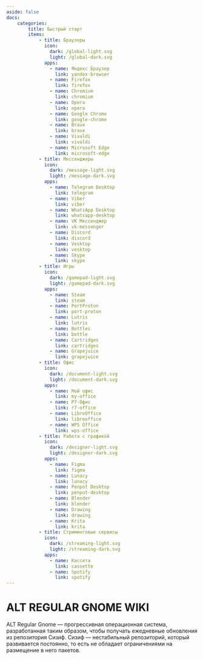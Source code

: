 ```yaml
---
aside: false
docs:
    categories:
        title: Быстрый старт
        items:
            - title: Браузеры
              icon:
                dark: /global-light.svg
                light: /global-dark.svg
              apps:
                - name: Яндекс Браузер
                  link: yandex-browser
                - name: Firefox
                  link: firefox
                - name: Chromium
                  link: chromium
                - name: Opera
                  link: opera
                - name: Google Chrome
                  link: google-chrome
                - name: Brave
                  link: brave
                - name: Vivaldi
                  link: vivaldi
                - name: Microsoft Edge
                  link: microsoft-edge
            - title: Мессенджеры
              icon:
                dark: /message-light.svg
                light: /message-dark.svg
              apps:
                - name: Telegram Desktop
                  link: telegram
                - name: Viber
                  link: viber
                - name: WhatsApp Desktop
                  link: whatsapp-desktop
                - name: VK Мессенджер
                  link: vk-messenger
                - name: Discord
                  link: discord
                - name: Vesktop
                  link: vesktop
                - name: Skype
                  link: skype
            - title: Игры
              icon:
                dark: /gamepad-light.svg
                light: /gamepad-dark.svg
              apps:
                - name: Steam
                  link: steam
                - name: PortProton
                  link: port-proton
                - name: Lutris
                  link: lutris
                - name: Bottles
                  link: bottle
                - name: Сartridges
                  link: cartridges
                - name: Grapejuice
                  link: grapejuice
            - title: Офис
              icon:
                dark: /document-light.svg
                light: /document-dark.svg
              apps:
                - name: Мой офис
                  link: my-office
                - name: Р7-Офис
                  link: r7-office
                - name: LibreOffice
                  link: libreoffice
                - name: WPS Office
                  link: wps-office
            - title: Работа с графикой
              icon:
                dark: /designer-light.svg
                light: /designer-dark.svg
              apps:
                - name: Figma
                  link: figma
                - name: Lunacy
                  link: lunacy
                - name: Penpot Desktop
                  link: penpot-desktop
                - name: Blender
                  link: blender
                - name: Drawing
                  link: drawing
                - name: Krita
                  link: krita
            - title: Стриминговые сервисы
              icon:
                dark: /streaming-light.svg
                light: /streaming-dark.svg
              apps:
                - name: Kассета
                  link: cassette
                - name: Spotify
                  link: spotify
---
```


# ALT REGULAR GNOME WIKI

ALT Regular Gnome — прогрессивная операционная система, разработанная таким образом, чтобы получать ежедневные обновления из репозитория Сизиф. Сизиф — нестабильный репозиторий, который развивается постоянно, то есть не обладает ограничениями на размещение в него пакетов.

<AGWCategories />

